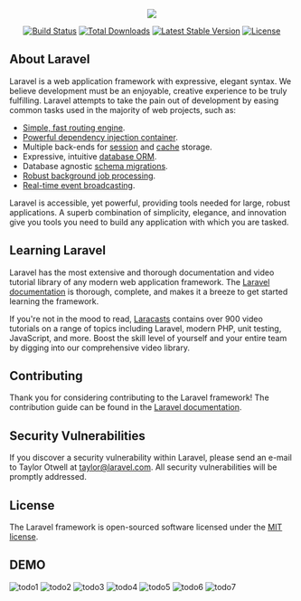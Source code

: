 <p align="center"><img src="https://laravel.com/assets/img/components/logo-laravel.svg"></p>

<p align="center">
<a href="https://travis-ci.org/laravel/framework"><img src="https://travis-ci.org/laravel/framework.svg" alt="Build Status"></a>
<a href="https://packagist.org/packages/laravel/framework"><img src="https://poser.pugx.org/laravel/framework/d/total.svg" alt="Total Downloads"></a>
<a href="https://packagist.org/packages/laravel/framework"><img src="https://poser.pugx.org/laravel/framework/v/stable.svg" alt="Latest Stable Version"></a>
<a href="https://packagist.org/packages/laravel/framework"><img src="https://poser.pugx.org/laravel/framework/license.svg" alt="License"></a>
</p>

## About Laravel

Laravel is a web application framework with expressive, elegant syntax. We believe development must be an enjoyable, creative experience to be truly fulfilling. Laravel attempts to take the pain out of development by easing common tasks used in the majority of web projects, such as:

- [Simple, fast routing engine](https://laravel.com/docs/routing).
- [Powerful dependency injection container](https://laravel.com/docs/container).
- Multiple back-ends for [session](https://laravel.com/docs/session) and [cache](https://laravel.com/docs/cache) storage.
- Expressive, intuitive [database ORM](https://laravel.com/docs/eloquent).
- Database agnostic [schema migrations](https://laravel.com/docs/migrations).
- [Robust background job processing](https://laravel.com/docs/queues).
- [Real-time event broadcasting](https://laravel.com/docs/broadcasting).

Laravel is accessible, yet powerful, providing tools needed for large, robust applications. A superb combination of simplicity, elegance, and innovation give you tools you need to build any application with which you are tasked.

## Learning Laravel

Laravel has the most extensive and thorough documentation and video tutorial library of any modern web application framework. The [Laravel documentation](https://laravel.com/docs) is thorough, complete, and makes it a breeze to get started learning the framework.

If you're not in the mood to read, [Laracasts](https://laracasts.com) contains over 900 video tutorials on a range of topics including Laravel, modern PHP, unit testing, JavaScript, and more. Boost the skill level of yourself and your entire team by digging into our comprehensive video library.

## Contributing

Thank you for considering contributing to the Laravel framework! The contribution guide can be found in the [Laravel documentation](http://laravel.com/docs/contributions).

## Security Vulnerabilities

If you discover a security vulnerability within Laravel, please send an e-mail to Taylor Otwell at taylor@laravel.com. All security vulnerabilities will be promptly addressed.

## License

The Laravel framework is open-sourced software licensed under the [MIT license](http://opensource.org/licenses/MIT).


## DEMO

![todo1](https://cloud.githubusercontent.com/assets/13005159/23938801/03e2b6de-0988-11e7-896c-f73ae7a78049.png)
![todo2](https://cloud.githubusercontent.com/assets/13005159/23938800/03e1938a-0988-11e7-9e42-ec4d2da4f181.png)
![todo3](https://cloud.githubusercontent.com/assets/13005159/23938799/03e03bde-0988-11e7-8445-3f55224b5fb7.png)
![todo4](https://cloud.githubusercontent.com/assets/13005159/23938804/03e89e46-0988-11e7-9780-97c1b693851a.png)
![todo5](https://cloud.githubusercontent.com/assets/13005159/23938802/03e62364-0988-11e7-9575-65c6e12fe760.png)
![todo6](https://cloud.githubusercontent.com/assets/13005159/23938803/03e78aec-0988-11e7-802e-7ead6228503a.png)
![todo7](https://cloud.githubusercontent.com/assets/13005159/23938805/041cc34c-0988-11e7-9bb2-38cb6b0171ad.png)





